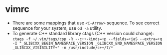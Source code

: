 # vimrc

- There are some mappings that use `<C-Arrow>` sequence. To see correct sequence for your system, use `od -a` utility.
- To generate C++ standard library ctags (C++ version could change): `ctags -f ~/.vim/tags/cpp -R --c++-kinds=+p --fields=+iaS --extra=+q -I "_GLIBCXX_BEGIN_NAMESPACE_VERSION _GLIBCXX_END_NAMESPACE_VERSION _GLIBCXX_VISIBILITY+" -n /usr/include/c++/7/*`
